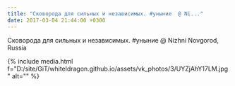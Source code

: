 ```yaml
---
title: "Сковорода для сильных и независимых. #уныние  @ Ni..."
date: 2017-03-04 21:44:00 +0300
---
```


Сковорода для сильных и независимых. #уныние  @ Nizhni Novgorod, Russia

{% include media.html f="D:/site/GiT/whiteldragon.github.io/assets/vk_photos/3/UYZjAhY17LM.jpg" alt="" %}
